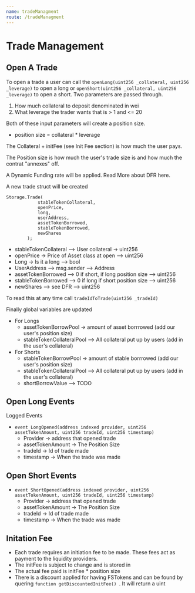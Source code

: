 ```yaml
---
name: tradeManagment
route: /tradeManagment
---
```


# Trade Management

## Open A Trade
To open a trade a user can call the ```openLong(uint256 _collateral, uint256 _leverage)``` to open a long or ```openShort(uint256 _collateral, uint256 _leverage)``` to open a short. Two parameters are passed through. 
1. How much collateral to deposit denominated in wei
2. What leverage the trader wants that is > 1 and <= 20

Both of these input parameters will create a position size. 
* position size = collateral * leverage 

The Collateral + initFee (see Init Fee section) is how much the user pays.

The Position size is how much the user's trade size is and how much the contrat "annexes" off. 

A Dynamic Funding rate will be applied. Read More about DFR here.

A new trade struct will be created 
```
Storage.Trade(
            stableTokenCollateral,
            openPrice,
            long,
            userAddress,
            assetTokenBorrowed,
            stableTokenBorrowed,
            newShares
        );
```
* stableTokenCollateral --> User collateral -> uint256
* openPrice -> Price of Asset class at open --> uint256
* Long -> Is it a long --> bool
* UserAddress --> msg.sender --> Address
* assetTokenBorrowed --> 0 if short, if long position size --> uint256
* stableTokenBorrowed --> 0 if long if short position size --> uint256
* newShares --> see DFR --> uint256

To read this at any time call ```tradeIdToTrade(uint256 _tradeId)```

Finally global variables are updated 
* For Longs
    * assetTokenBorrowPool -> amount of asset borrrowed (add our user's position size)
    * stableTokenCollateralPool --> All collateral put up by users (add in the user's collateral)
* For Shorts 
    * stableTokenBorrowPool -> amount of stable borrrowed (add our user's position size)
    * stableTokenCollateralPool --> All collateral put up by users (add in the user's collateral)
    * shortBorrowValue --> TODO
## Open Long Events

Logged Events 
* ```event LongOpened(address indexed provider, uint256 assetTokenAmount, uint256 tradeId, uint256 timestamp)```
    * Provider -> address that opened trade
    * assetTokenAmount -> The Position Size 
    * tradeId -> Id of trade made
    * timestamp -> When the trade was made




## Open Short Events
* ```event ShortOpened(address indexed provider, uint256 assetTokenAmount, uint256 tradeId, uint256 timestamp)```
    * Provider -> address that opened trade
    * assetTokenAmount -> The Position Size 
    * tradeId -> Id of trade made
    * timestamp -> When the trade was made

## Initation Fee 
* Each trade requires an initiation fee to be made. These fees act as payment to the liquidity providers. 
* The initFee is subject to change and is stored in 
* The actual fee paid is initFee * position size 
* There is a discount applied for having FSTokens and can be found by quering ```function getDiscountedInitFee() ```. It will return a uint
